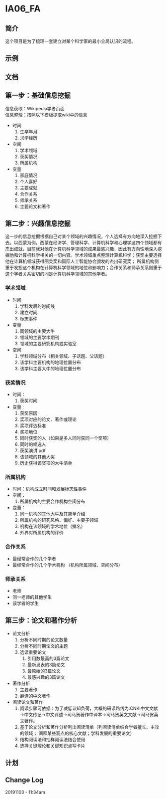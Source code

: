 # IA06_FA
## 简介
这个项目是为了梳理一套建立对某个科学家的最小全局认识的流程。

## 示例

## 文档
## 第一步：基础信息挖掘
信息获取：Wikipedia学者页面  
信息整理：按照以下模板提取wiki中的信息
- 时间  
  1. 生卒年月  
  2. 求学经历  
- 空间  
  1. 学术领域  
  1. 获奖情况
  1. 所属机构
- 变量  
  1. 家庭情况  
  1. 个人喜好  
  1. 主要成就
  1. 合作关系
  1. 师承关系
  3. 主要论文和著作
 

## 第二步：兴趣信息挖掘
这一步的信息挖掘根据自己对某个领域的兴趣情况，个人选择有方向地深入挖掘下去。以西蒙为例，西蒙在经济学、管理科学、计算机科学和心理学这四个领域都有杰出成就，目前我对他在计算机科学领域的成果最感兴趣，因此有方向性地深入挖掘他和计算机科学相关的一切内容。学术领域重点整理计算机科学；获奖主要选择他在计算机领域获得图灵奖和国际人工智能协会颁发的杰出研究奖； 所属机构侧重于发掘这个机构在计算机科学领域的地位和影响力；合作关系和师承关系侧重于这个学者关系密切的同是计算机科学领域的其他学者。 

### 学术领域
- 时间  
    1.  学科发展的时间线
    2.  建立时间
    3.  标志事件 
- 变量
    1. 同领域的主要大牛
    2. 领域的主要学术期刊
    3. 领域的主要研究机构或实验室 
- 空间  
    1. 学科领域分布（相关领域、子话题、父话题）
    2. 该学科主要机构的地理位置分布
    3. 该学科主要大牛的地理位置分布

### 获奖情况
- 时间：  
    1. 获奖时间
- 变量 :   
    1. 获奖原因 
    2. 奖项对应的论文、著作或理论
    3. 奖项评选标准
    4. 奖项地位
    3. 同时获奖的人（如果是多人同时获同一个奖项） 
    4. 同时的候选人 
    4. 获奖演讲 pdf
    5. 该领域的其他大奖
    6. 历史获得该奖项的大牛清单


 ### 所属机构
 - 时间：机构成立时间和发展标志性事件
 - 空间： 
    1. 所属机构的主要合作机构空间分布
 - 变量：
     1.  同一机构的其他大牛及其简单介绍
     2.  所属机构的研究风格、偏好、主要子领域
     3.  机构在该领域的学术地位（排名） 
     3.  外界对所属机构的评价

### 合作关系
- 最经常合作的几个学者
- 最经常合作的几个学术机构 （机构所属领域、空间分布） 


### 师承关系
- 老师 
- 同一老师的其他学生
- 该学者的学生 


## 第三步：论文和著作分析
- 论文分析 
    1. 分析不同时期的论文数量
    2. 分析不同时期论文的主题
    3. 选读重要论文
        1. 引用数最高的3篇论文
        2. 最新发表的3篇论文
        3. 最原始的3篇论文
        4. 最感兴趣的3篇论文
- 著作分析
    1. 主要著作
    2. 翻译的中文著作
- 阅读论文和著作
    1. 阅读步骤可依据：为了减低认知负荷，大概的研读路线为:CNKI中文文献→中文传记→中文评述→司马贺著作中译本→司马贺英文文献→司马贺英文著作。  
    2. 基于论文分析和著作分析列出阅读清单（列阅读清单结合学者擅长、主攻的领域； 阐释某些观点的核心文献；学科发展的重要论文） 
    2. 结构阅读法和抽样阅读法结合使用
    3. 选择关键理论和关键知识点写卡片

## 计划

## Change Log
20191103 - 11:34am 
